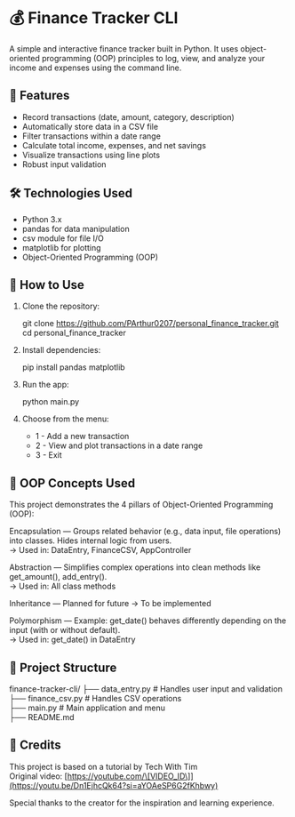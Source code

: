 # 💰 Finance Tracker CLI

A simple and interactive finance tracker built in Python. It uses object-oriented programming (OOP) principles to log, view, and analyze your income and expenses using the command line.

## 📌 Features

- Record transactions (date, amount, category, description)
- Automatically store data in a CSV file
- Filter transactions within a date range
- Calculate total income, expenses, and net savings
- Visualize transactions using line plots
- Robust input validation

## 🛠️ Technologies Used

- Python 3.x
- pandas for data manipulation
- csv module for file I/O
- matplotlib for plotting
- Object-Oriented Programming (OOP)

## 🚀 How to Use

1. Clone the repository:

   git clone https://github.com/PArthur0207/personal_finance_tracker.git
   cd personal_finance_tracker

2. Install dependencies:

   pip install pandas matplotlib

3. Run the app:

   python main.py

4. Choose from the menu:
   - 1 - Add a new transaction
   - 2 - View and plot transactions in a date range
   - 3 - Exit

## 🧠 OOP Concepts Used

This project demonstrates the 4 pillars of Object-Oriented Programming (OOP):

Encapsulation — Groups related behavior (e.g., data input, file operations) into classes. Hides internal logic from users.  
→ Used in: DataEntry, FinanceCSV, AppController

Abstraction — Simplifies complex operations into clean methods like get_amount(), add_entry().  
→ Used in: All class methods

Inheritance — Planned for future 
→ To be implemented

Polymorphism — Example: get_date() behaves differently depending on the input (with or without default).  
→ Used in: get_date() in DataEntry

## 📁 Project Structure

finance-tracker-cli/
├── data_entry.py       # Handles user input and validation  
├── finance_csv.py      # Handles CSV operations  
├── main.py             # Main application and menu    
├── README.md  

## 🙏 Credits

This project is based on a tutorial by Tech With Tim  
Original video: [https://youtube.com/\[VIDEO_ID\]](https://youtu.be/Dn1EjhcQk64?si=aYOAeSP6G2fKhbwy)

Special thanks to the creator for the inspiration and learning experience.


